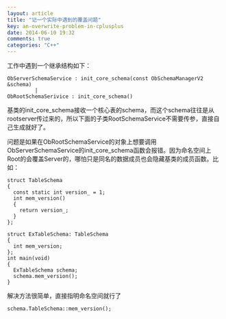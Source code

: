 ```yaml
---
layout: article
title: "记一个实际中遇到的覆盖问题"
key: an-overwrite-problem-in-cplusplus
date: 2014-06-10 19:32
comments: true
categories: "C++"
---
```


  工作中遇到一个继承结构如下：

	ObServerSchemaService : init_core_schema(const ObSchemaManagerV2 &schema)
	         |
	ObRootSchemaSerivice : init_core_schema()

  基类的init_core_schema接收一个核心表的schema，而这个schema往往是从rootserver传过来的，所以下面的子类RootSchemaService不需要传参，直接自己生成就好了。

  问题是如果在ObRootSchemaService的对象上想要调用ObServerSchemaService的init_core_schema函数会报错。因为命名空间上Root的会覆盖Server的，哪怕只是同名的数据成员也会隐藏基类的成员函数。比如：

	struct TableSchema
	{
	  const static int version_ = 1;
	  int mem_version()
	  {
	    return version_;
	  }
	};

	struct ExTableSchema: TableSchema
	{
	  int mem_version;
	};
	int main(void)
	{
	  ExTableSchema schema;
	  schema.mem_version();
	}


  解决方法很简单，直接指明命名空间就行了
	
	schema.TableSchema::mem_version();
